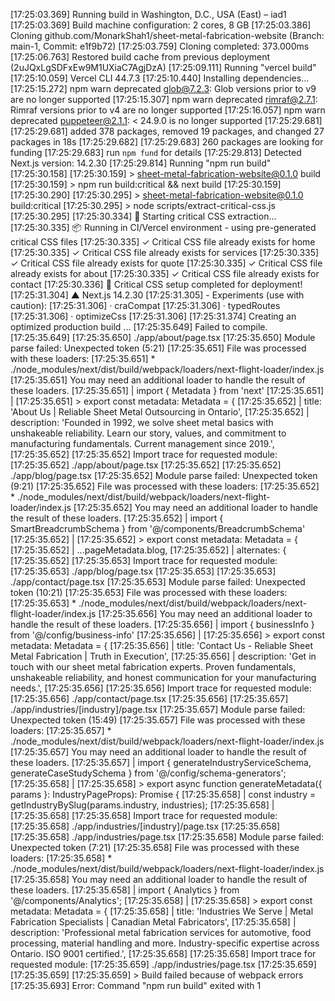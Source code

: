 [17:25:03.369] Running build in Washington, D.C., USA (East) – iad1
[17:25:03.369] Build machine configuration: 2 cores, 8 GB
[17:25:03.386] Cloning github.com/MonarkShah1/sheet-metal-fabrication-website (Branch: main-1, Commit: e1f9b72)
[17:25:03.759] Cloning completed: 373.000ms
[17:25:06.763] Restored build cache from previous deployment (2uJQxLgSDFxEw9M1UXiaC7AgjDzA)
[17:25:09.111] Running "vercel build"
[17:25:10.059] Vercel CLI 44.7.3
[17:25:10.440] Installing dependencies...
[17:25:15.272] npm warn deprecated glob@7.2.3: Glob versions prior to v9 are no longer supported
[17:25:15.307] npm warn deprecated rimraf@2.7.1: Rimraf versions prior to v4 are no longer supported
[17:25:16.057] npm warn deprecated puppeteer@2.1.1: < 24.9.0 is no longer supported
[17:25:29.681] 
[17:25:29.681] added 378 packages, removed 19 packages, and changed 27 packages in 18s
[17:25:29.682] 
[17:25:29.683] 260 packages are looking for funding
[17:25:29.683]   run `npm fund` for details
[17:25:29.813] Detected Next.js version: 14.2.30
[17:25:29.814] Running "npm run build"
[17:25:30.158] 
[17:25:30.159] > sheet-metal-fabrication-website@0.1.0 build
[17:25:30.159] > npm run build:critical && next build
[17:25:30.159] 
[17:25:30.290] 
[17:25:30.295] > sheet-metal-fabrication-website@0.1.0 build:critical
[17:25:30.295] > node scripts/extract-critical-css.js
[17:25:30.295] 
[17:25:30.334] 🎯 Starting critical CSS extraction...
[17:25:30.335] 📦 Running in CI/Vercel environment - using pre-generated critical CSS files
[17:25:30.335] ✓ Critical CSS file already exists for home
[17:25:30.335] ✓ Critical CSS file already exists for services
[17:25:30.335] ✓ Critical CSS file already exists for quote
[17:25:30.335] ✓ Critical CSS file already exists for about
[17:25:30.335] ✓ Critical CSS file already exists for contact
[17:25:30.336] 🎉 Critical CSS setup completed for deployment!
[17:25:31.304]   ▲ Next.js 14.2.30
[17:25:31.305]   - Experiments (use with caution):
[17:25:31.306]     · craCompat
[17:25:31.306]     · typedRoutes
[17:25:31.306]     · optimizeCss
[17:25:31.306] 
[17:25:31.374]    Creating an optimized production build ...
[17:25:35.649] Failed to compile.
[17:25:35.649] 
[17:25:35.650] ./app/about/page.tsx
[17:25:35.650] Module parse failed: Unexpected token (5:21)
[17:25:35.651] File was processed with these loaders:
[17:25:35.651]  * ./node_modules/next/dist/build/webpack/loaders/next-flight-loader/index.js
[17:25:35.651] You may need an additional loader to handle the result of these loaders.
[17:25:35.651] | import { Metadata } from 'next'
[17:25:35.651] | 
[17:25:35.651] > export const metadata: Metadata = {
[17:25:35.652] |   title: 'About Us | Reliable Sheet Metal Outsourcing in Ontario',
[17:25:35.652] |   description: 'Founded in 1992, we solve sheet metal basics with unshakeable reliability. Learn our story, values, and commitment to manufacturing fundamentals. Current management since 2019.',
[17:25:35.652] 
[17:25:35.652] Import trace for requested module:
[17:25:35.652] ./app/about/page.tsx
[17:25:35.652] 
[17:25:35.652] ./app/blog/page.tsx
[17:25:35.652] Module parse failed: Unexpected token (9:21)
[17:25:35.652] File was processed with these loaders:
[17:25:35.652]  * ./node_modules/next/dist/build/webpack/loaders/next-flight-loader/index.js
[17:25:35.652] You may need an additional loader to handle the result of these loaders.
[17:25:35.652] | import { SmartBreadcrumbSchema } from '@/components/BreadcrumbSchema'
[17:25:35.652] | 
[17:25:35.652] > export const metadata: Metadata = {
[17:25:35.652] |   ...pageMetadata.blog,
[17:25:35.652] |   alternates: {
[17:25:35.652] 
[17:25:35.653] Import trace for requested module:
[17:25:35.653] ./app/blog/page.tsx
[17:25:35.653] 
[17:25:35.653] ./app/contact/page.tsx
[17:25:35.653] Module parse failed: Unexpected token (10:21)
[17:25:35.653] File was processed with these loaders:
[17:25:35.653]  * ./node_modules/next/dist/build/webpack/loaders/next-flight-loader/index.js
[17:25:35.656] You may need an additional loader to handle the result of these loaders.
[17:25:35.656] | import { businessInfo } from '@/config/business-info'
[17:25:35.656] | 
[17:25:35.656] > export const metadata: Metadata = {
[17:25:35.656] |   title: 'Contact Us - Reliable Sheet Metal Fabrication | Truth in Execution',
[17:25:35.656] |   description: 'Get in touch with our sheet metal fabrication experts. Proven fundamentals, unshakeable reliability, and honest communication for your manufacturing needs.',
[17:25:35.656] 
[17:25:35.656] Import trace for requested module:
[17:25:35.656] ./app/contact/page.tsx
[17:25:35.656] 
[17:25:35.657] ./app/industries/[industry]/page.tsx
[17:25:35.657] Module parse failed: Unexpected token (15:49)
[17:25:35.657] File was processed with these loaders:
[17:25:35.657]  * ./node_modules/next/dist/build/webpack/loaders/next-flight-loader/index.js
[17:25:35.657] You may need an additional loader to handle the result of these loaders.
[17:25:35.657] | import { generateIndustryServiceSchema, generateCaseStudySchema } from '@/config/schema-generators';
[17:25:35.658] | 
[17:25:35.658] > export async function generateMetadata({ params }: IndustryPageProps): Promise<Metadata> {
[17:25:35.658] |   const industry = getIndustryBySlug(params.industry, industries);
[17:25:35.658] |   
[17:25:35.658] 
[17:25:35.658] Import trace for requested module:
[17:25:35.658] ./app/industries/[industry]/page.tsx
[17:25:35.658] 
[17:25:35.658] ./app/industries/page.tsx
[17:25:35.658] Module parse failed: Unexpected token (7:21)
[17:25:35.658] File was processed with these loaders:
[17:25:35.658]  * ./node_modules/next/dist/build/webpack/loaders/next-flight-loader/index.js
[17:25:35.658] You may need an additional loader to handle the result of these loaders.
[17:25:35.658] | import { Analytics } from '@/components/Analytics';
[17:25:35.658] | 
[17:25:35.658] > export const metadata: Metadata = {
[17:25:35.658] |   title: 'Industries We Serve | Metal Fabrication Specialists | Canadian Metal Fabricators',
[17:25:35.658] |   description: 'Professional metal fabrication services for automotive, food processing, material handling and more. Industry-specific expertise across Ontario. ISO 9001 certified.',
[17:25:35.658] 
[17:25:35.658] Import trace for requested module:
[17:25:35.659] ./app/industries/page.tsx
[17:25:35.659] 
[17:25:35.659] 
[17:25:35.659] > Build failed because of webpack errors
[17:25:35.693] Error: Command "npm run build" exited with 1
